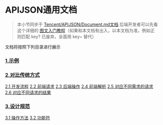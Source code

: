 # APIJSON通用文档 
> 本小节同步于 [Tencent/APIJSON/Document.md文档](https://github.com/Tencent/APIJSON/blob/master/Document.md)
后端开发者可以先看这个详细的 [图文入门教程](https://vincentcheng.github.io/apijson-doc/zh)（如果和本文档有出入，以本文档为准，例如正则匹配 key? 已废弃，全面用 key~ 替代）

文档将按照下列目录进行展示

### [1.示例](#1)
### [2.对比传统方式](#2)
[2.1 开发流程](#2.1)
[2.2 前端请求](#2.2)
[2.3 后端操作](#2.3)
[2.4 前端解析](#2.4)
[2.5 对应不同需求的请求](#2.5)
[2.6 对应不同请求的结果](#2.6)
### [3.设计规范](#3)
[3.1 操作方法](#3.1)
[3.2 功能符](#3.2)
